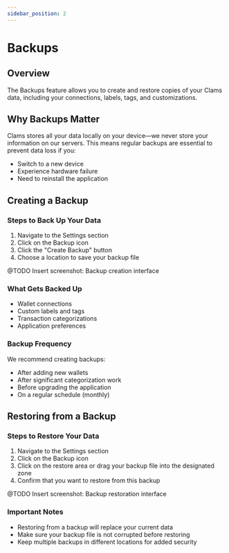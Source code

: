 ```yaml
---
sidebar_position: 2
---
```


# Backups

## Overview
The Backups feature allows you to create and restore copies of your Clams data, including your connections, labels, tags, and customizations.

## Why Backups Matter
Clams stores all your data locally on your device—we never store your information on our servers. This means regular backups are essential to prevent data loss if you:
- Switch to a new device
- Experience hardware failure
- Need to reinstall the application

## Creating a Backup

### Steps to Back Up Your Data
1. Navigate to the Settings section
2. Click on the Backup icon
3. Click the "Create Backup" button
4. Choose a location to save your backup file

@TODO Insert screenshot: Backup creation interface

### What Gets Backed Up
- Wallet connections
- Custom labels and tags
- Transaction categorizations
- Application preferences

### Backup Frequency
We recommend creating backups:
- After adding new wallets
- After significant categorization work
- Before upgrading the application
- On a regular schedule (monthly)

## Restoring from a Backup

### Steps to Restore Your Data
1. Navigate to the Settings section
2. Click on the Backup icon
3. Click on the restore area or drag your backup file into the designated zone
4. Confirm that you want to restore from this backup

@TODO Insert screenshot: Backup restoration interface

### Important Notes
- Restoring from a backup will replace your current data
- Make sure your backup file is not corrupted before restoring
- Keep multiple backups in different locations for added security
